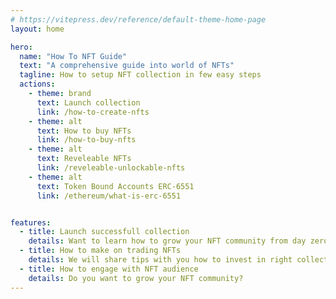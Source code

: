 ```yaml
---
# https://vitepress.dev/reference/default-theme-home-page
layout: home

hero:
  name: "How To NFT Guide"
  text: "A comprehensive guide into world of NFTs"
  tagline: How to setup NFT collection in few easy steps
  actions:
    - theme: brand
      text: Launch collection
      link: /how-to-create-nfts
    - theme: alt
      text: How to buy NFTs
      link: /how-to-buy-nfts
    - theme: alt
      text: Reveleable NFTs
      link: /reveleable-unlockable-nfts
    - theme: alt
      text: Token Bound Accounts ERC-6551 
      link: /ethereum/what-is-erc-6551


features:
  - title: Launch successfull collection
    details: Want to learn how to grow your NFT community from day zero?
  - title: How to make on trading NFTs
    details: We will share tips with you how to invest in right collections
  - title: How to engage with NFT audience
    details: Do you want to grow your NFT community?
---
```


